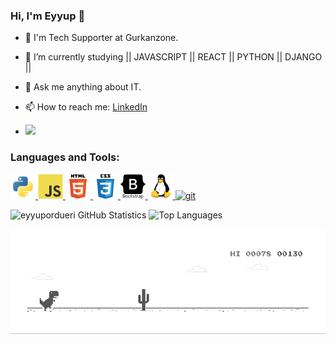 ### Hi, I'm Eyyup 👋



- 🔭 I'm Tech Supporter at Gurkanzone.
- 🌱 I’m currently studying || JAVASCRIPT || REACT || PYTHON || DJANGO ||
- 💬 Ask me anything about IT.
- 📫 How to reach me: [LinkedIn](https://www.linkedin.com/in/eyyup-ordueri/)

- ![](https://komarev.com/ghpvc/?username=eyyupordueri&blue)

### Languages and Tools:

<p align="left"><a href="https://www.python.org" target="_blank"> <img src="https://raw.githubusercontent.com/devicons/devicon/master/icons/python/python-original.svg" alt="python" width="40" height="40"/> </a> <a href="https://developer.mozilla.org/en-US/docs/Web/JavaScript" target="_blank"> <img src="https://raw.githubusercontent.com/devicons/devicon/master/icons/javascript/javascript-original.svg" alt="javascript" width="40" height="40"/> </a> <a href="https://www.w3.org/html/" target="_blank"> <img src="https://raw.githubusercontent.com/devicons/devicon/master/icons/html5/html5-original-wordmark.svg" alt="html5" width="40" height="40"/> </a>  <a href="https://www.w3schools.com/css/" target="_blank"> <img src="https://raw.githubusercontent.com/devicons/devicon/master/icons/css3/css3-original-wordmark.svg" alt="css3" width="40" height="40"/> </a><a href="https://getbootstrap.com" target="_blank"> <img src="https://raw.githubusercontent.com/devicons/devicon/master/icons/bootstrap/bootstrap-plain-wordmark.svg" alt="bootstrap" width="40" height="40"/> </a>  <a href="https://www.linux.org/" target="_blank"> <img src="https://raw.githubusercontent.com/devicons/devicon/master/icons/linux/linux-original.svg" alt="linux" width="40" height="40"/> </a> <a href="https://git-scm.com/" target="_blank"> <img src="https://www.vectorlogo.zone/logos/git-scm/git-scm-icon.svg" alt="git" width="40" height="40"/> </a>   </p>



![eyyupordueri GitHub Statistics](https://github-readme-stats.vercel.app/api?username=eyyupordueri&show_icons=true)  ![Top Languages](https://github-readme-stats.vercel.app/api/top-langs/?username=eyyupordueri)


![Dino](https://raw.githubusercontent.com/praveenscience/praveenscience/master/dino.gif)
